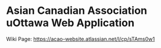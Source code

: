 # Asian Canadian Association uOttawa Web Application
Wiki Page: https://acao-website.atlassian.net/l/cp/sTAms0w1
